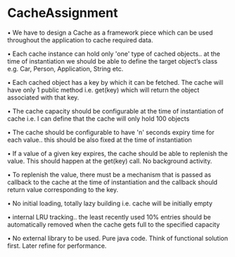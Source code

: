 # CacheAssignment
•	We have to design a Cache as a framework piece which can be used throughout the application to cache required data.

•	Each cache instance can hold only 'one' type of cached objects.. at the time of instantiation we should be able to define the target object’s class e.g. Car, Person, Application, String etc.

•	Each cached object has a key by which it can be fetched. The cache will have only 1 public method i.e. get(key) which will return the object associated with that key.

•	The cache capacity should be configurable at the time of instantiation of cache i.e. I can define that the cache will only hold 100 objects

•	The cache should be configurable to have 'n' seconds expiry time for each value.. this should be also fixed at the time of instantiation

•	If a value of a given key expires, the cache should be able to replenish the value. This should happen at the get(key) call. No background activity.

•	To replenish the value, there must be a mechanism that is passed as callback to the cache at the time of instantiation and the callback should return value corresponding to the key.

•	No initial loading, totally lazy building i.e. cache will be initially empty

•	internal LRU tracking.. the least recently used 10% entries should be automatically removed when the cache gets full to the specified capacity

•	No external library to be used. Pure java code. Think of functional solution first. Later refine for performance.
